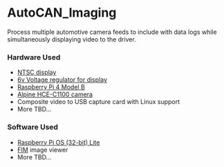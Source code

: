 # AutoCAN_Imaging

Process multiple automotive camera feeds to include with data logs while simultaneously displaying video to the driver.

### Hardware Used
* [NTSC display](https://www.adafruit.com/product/911)
* [6v Voltage regulator for display](https://www.amazon.com/Converter-DROK-Regulator-Waterproof-Efficiency/dp/B00CGQRIFG/)
* [Raspberry Pi 4 Model B](https://www.raspberrypi.org/products/raspberry-pi-4-model-b/)
* [Alpine HCE-C1100 camera](https://www.crutchfield.com/p_500HCEC110/Alpine-HCE-C1100.html)
* Composite video to USB capture card with Linux support
* More TBD...

### Software Used
* [Raspberry Pi OS (32-bit) Lite](https://www.raspberrypi.org/downloads/raspberry-pi-os/)
* [FIM](https://www.nongnu.org/fbi-improved/) image viewer
* More TBD...
